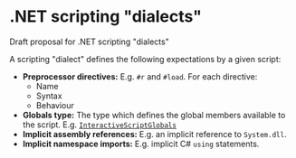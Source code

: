 # .NET scripting "dialects"
Draft proposal for .NET scripting "dialects"

A scripting "dialect" defines the following expectations by a given script:

- **Preprocessor directives:** E.g. `#r` and `#load`. For each directive:
  - Name
  - Syntax
  - Behaviour
- **Globals type:** The type which defines the global members available to the script. E.g. [`InteractiveScriptGlobals`](https://github.com/dotnet/roslyn/blob/b1fc93e4b6873e7a3e53f5e4a524941906a1ba0d/src/Scripting/Core/Hosting/InteractiveScriptGlobals.cs)
- **Implicit assembly references:** E.g. an implicit reference to `System.dll`.
- **Implicit namespace imports:** E.g. implicit C# `using` statements.
